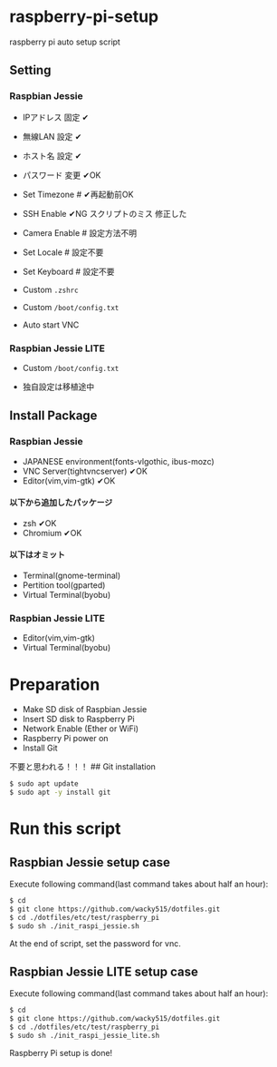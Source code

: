﻿# raspberry-pi-setup
raspberry pi auto setup script

## Setting
### Raspbian Jessie
- IPアドレス 固定 ✔
- 無線LAN 設定 ✔
- ホスト名 設定 ✔
- パスワード 変更 ✔OK
- Set Timezone # ✔再起動前OK
- SSH Enable ✔NG スクリプトのミス 修正した

- Camera Enable # 設定方法不明
- Set Locale # 設定不要
- Set Keyboard # 設定不要

- Custom `.zshrc`
- Custom `/boot/config.txt`
- Auto start VNC

### Raspbian Jessie LITE
- Custom `/boot/config.txt`

- 独自設定は移植途中

## Install Package
### Raspbian Jessie
- JAPANESE environment(fonts-vlgothic, ibus-mozc)
- VNC Server(tightvncserver) ✔OK
- Editor(vim,vim-gtk) ✔OK

#### 以下から追加したパッケージ
- zsh ✔OK
- Chromium ✔OK

#### 以下はオミット
- Terminal(gnome-terminal)
- Pertition tool(gparted)
- Virtual Terminal(byobu)

### Raspbian Jessie LITE
- Editor(vim,vim-gtk)
- Virtual Terminal(byobu)

# Preparation
- Make SD disk of Raspbian Jessie
- Insert SD disk to Raspberry Pi
- Network Enable (Ether or WiFi)
- Raspberry Pi power on
- Install Git

不要と思われる！！！ ## Git installation
```sh
$ sudo apt update
$ sudo apt -y install git
```

# Run this script

## Raspbian Jessie setup case
Execute following command(last command takes about half an hour):
```sh
$ cd
$ git clone https://github.com/wacky515/dotfiles.git
$ cd ./dotfiles/etc/test/raspberry_pi
$ sudo sh ./init_raspi_jessie.sh
```
At the end of script, set the password for vnc.

## Raspbian Jessie LITE setup case
Execute following command(last command takes about half an hour):
```sh
$ cd
$ git clone https://github.com/wacky515/dotfiles.git
$ cd ./dotfiles/etc/test/raspberry_pi
$ sudo sh ./init_raspi_jessie_lite.sh
```
Raspberry Pi setup is done!
